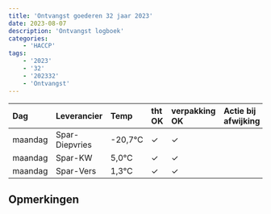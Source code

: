 ```yaml
---
title: 'Ontvangst goederen 32 jaar 2023'
date: 2023-08-07
description: 'Ontvangst logboek'
categories:
    - 'HACCP'
tags:
    - '2023'
    - '32'
    - '202332'
    - 'Ontvangst'
---
```

| Dag | Leverancier | Temp | tht OK | verpakking OK | Actie bij afwijking | Controle door |
|:---|:---|:---|:---|:---|:---|:---|
| maandag | Spar-Diepvries | -20,7°C | &check; | &check; | | DPater |
| maandag | Spar-KW | 5,0°C | &check; | &check; | | DPater |
| maandag | Spar-Vers | 1,3°C | &check; | &check; | | DPater |

## Opmerkingen


